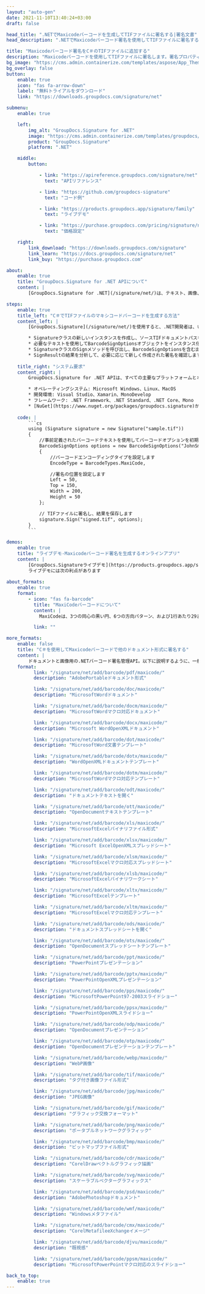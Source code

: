 ```yaml
---
layout: "auto-gen"
date: 2021-11-10T13:40:24+03:00
draft: false

head_title: ".NETでMaxicodeバーコードを生成してTIFファイルに署名する|署名文書"
head_description: ".NETでMaxicodeバーコード署名を使用してTIFファイルに署名する-人気のあるビジネスドキュメントや画像ファイル形式にバーコードを追加します."

title: "Maxicodeバーコード署名をC＃のTIFファイルに追加する"
description: "Maxicodeバーコードを使用してTIFファイルに署名します。署名プロパティを操作し、ニーズに合ったドキュメント内で高度な署名オプションを設定します."
bg_image: "https://cms.admin.containerize.com/templates/aspose/App_Themes/V3/images/bg/header1.png"
bg_overlay: false
button:
    enable: true
    icon: "fas fa-arrow-down"
    label: "無料トライアルをダウンロード"
    link: "https://downloads.groupdocs.com/signature/net"

submenu:
    enable: true

    left:
        img_alt: "GroupDocs.Signature for .NET"
        image: "https://cms.admin.containerize.com/templates/groupdocs/images/product-logos/90x90-noborder/groupdocs-signature-net.png"
        product: "GroupDocs.Signature"
        platform: ".NET"

    middle:
        button:

            - link: "https://apireference.groupdocs.com/signature/net"
              text: "APIリファレンス"

            - link: "https://github.com/groupdocs-signature"
              text: "コード例"

            - link: "https://products.groupdocs.app/signature/family"
              text: "ライブデモ"

            - link: "https://purchase.groupdocs.com/pricing/signature/net"
              text: "価格設定"

    right:
        link_download: "https://downloads.groupdocs.com/signature"
        link_learn: "https://docs.groupdocs.com/signature/net"
        link_buy: "https://purchase.groupdocs.com"

about:
    enable: true
    title: "GroupDocs.Signature for .NET APIについて"
    content: |
        [GroupDocs.Signature for .NET](/signature/net/)は、テキスト、画像、バーコード、スタンプ、フォームフィールド、QRコード、メタデータなどのさまざまな署名タイプを使用してデジタルドキュメントに電子署名するネイティブ.NETAPIです。ユーザーは、PDF、Microsoft Word、Excelワークシート、PowerPointプレゼンテーション、Adobe Photoshop、メタファイル、および画像ファイル形式内のデジタル署名を追加、編集、検証、削除、および検索でき、必要に応じて署名プロパティをカスタマイズするための追加サポートがあります。

steps:
    enable: true
    title_left: "C＃でTIFファイルのマキシコードバーコードを生成する方法"
    content_left: |
        [GroupDocs.Signature](/signature/net/)を使用すると、.NET開発者は、いくつかの簡単な手順を実行することで、アプリケーション内のTIFファイルにMaxicodeバーコードを簡単に追加できます。

        * Signatureクラスの新しいインスタンスを作成し、ソースTIFドキュメントパスをコンストラクターパラメーターとして渡します。
        * 必要なテキストを使用してBarcodeSignOptionsオブジェクトをインスタンス化し、EncodeTypeプロパティをMaxiCodeに設定します。
        * SignatureクラスのSignメソッドを呼び出し、BarcodeSignOptionsを含む出力TIFファイル名を渡します。
        * SignResultの結果を分析して、必要に応じて新しく作成された署名を確認します。
        
    title_right: "システム要求"
    content_right: |
        GroupDocs.Signature for .NET APIは、すべての主要なプラットフォームとオペレーティングシステムでサポートされています。以下のコードを実行する前に、システムに次の前提条件がインストールされていることを確認してください。

        * オペレーティングシステム: Microsoft Windows、Linux、MacOS
        * 開発環境: Visual Studio、Xamarin、MonoDevelop
        * フレームワーク: .NET Framework、.NET Standard、.NET Core、Mono
        * [NuGet](https://www.nuget.org/packages/groupdocs.signature)からGroupDocs.Signaturefor.NETの最新バージョンをダウンロードします
        
    code: |
        ```cs
        using (Signature signature = new Signature("sample.tif"))
        {
            //事前定義されたバーコードテキストを使用してバーコードオプションを初期化します
            BarcodeSignOptions options = new BarcodeSignOptions("JohnSmith")
            {
                //バーコードエンコーディングタイプを設定します
                EncodeType = BarcodeTypes.MaxiCode,

                //署名の位置を設定します
                Left = 50,
                Top = 150,
                Width = 200,
                Height = 50
            };

            // TIFファイルに署名し、結果を保存します 
            signature.Sign("signed.tif", options);
        }
        ```
        
demos:
    enable: true
    title: "ライブデモ-Maxicodeバーコード署名を生成するオンラインアプリ"
    content: |
        [GroupDocs.Signatureライブデモ](https://products.groupdocs.app/signature/family)サイトにアクセスして、MaxicodeバーコードをTIFファイルに今すぐ追加してください。  
        ライブデモには次の利点があります
        
about_formats:
    enable: true
    format:
        - icon: "fas fa-barcode"
          title: "MaxiCodeバーコードについて"
          content: |
            MaxiCodeは、3つの同心の黒い円、6つの方向パターン、および1行あたり29または30の六角形モジュールの33の交互の行のブルズアイタイプのファインダーパターンで構成されています。通常はプライマリメッセージとセカンダリメッセージで構成される最大93文字のデータをエンコードできます。

          link: ""

more_formats:
    enable: false
    title: "C＃を使用してMaxicodeバーコードで他のドキュメント形式に署名する"
    content: |
        ドキュメントと画像用の.NETバーコード署名管理API。以下に説明するように、一般的なファイル形式のいくつかにバーコード署名を追加します。
    format: 
          link: "/signature/net/add/barcode/pdf/maxicode/"
          description: "AdobePortableドキュメント形式"

          link: "/signature/net/add/barcode/doc/maxicode/"
          description: "MicrosoftWordドキュメント"

          link: "/signature/net/add/barcode/docm/maxicode/"
          description: "MicrosoftWordマクロ対応ドキュメント"

          link: "/signature/net/add/barcode/docx/maxicode/"
          description: "Microsoft WordOpenXMLドキュメント"

          link: "/signature/net/add/barcode/dot/maxicode/"
          description: "MicrosoftWord文書テンプレート"

          link: "/signature/net/add/barcode/dotx/maxicode/"
          description: "WordOpenXMLドキュメントテンプレート"

          link: "/signature/net/add/barcode/dotm/maxicode/"
          description: "MicrosoftWordマクロ対応テンプレート"       

          link: "/signature/net/add/barcode/odt/maxicode/"
          description: "ドキュメントテキストを開く"

          link: "/signature/net/add/barcode/ott/maxicode/"
          description: "OpenDocumentテキストテンプレート"

          link: "/signature/net/add/barcode/xls/maxicode/"
          description: "MicrosoftExcelバイナリファイル形式"

          link: "/signature/net/add/barcode/xlsx/maxicode/"
          description: "Microsoft ExcelOpenXMLスプレッドシート"

          link: "/signature/net/add/barcode/xlsm/maxicode/"
          description: "MicrosoftExcelマクロ対応スプレッドシート"

          link: "/signature/net/add/barcode/xlsb/maxicode/"
          description: "MicrosoftExcelバイナリワークシート"

          link: "/signature/net/add/barcode/xltx/maxicode/"
          description: "MicrosoftExcelテンプレート"

          link: "/signature/net/add/barcode/xltm/maxicode/"
          description: "MicrosoftExcelマクロ対応テンプレート"

          link: "/signature/net/add/barcode/ods/maxicode/"
          description: "ドキュメントスプレッドシートを開く"

          link: "/signature/net/add/barcode/ots/maxicode/"
          description: "OpenDocumentスプレッドシートテンプレート"

          link: "/signature/net/add/barcode/ppt/maxicode/"
          description: "PowerPointプレゼンテーション"

          link: "/signature/net/add/barcode/pptx/maxicode/"
          description: "PowerPointOpenXMLプレゼンテーション"

          link: "/signature/net/add/barcode/pps/maxicode/"
          description: "MicrosoftPowerPoint97-2003スライドショー"

          link: "/signature/net/add/barcode/ppsx/maxicode/"
          description: "PowerPointOpenXMLスライドショー"                              

          link: "/signature/net/add/barcode/odp/maxicode/"
          description: "OpenDocumentプレゼンテーション"

          link: "/signature/net/add/barcode/otp/maxicode/"
          description: "OpenDocumentプレゼンテーションテンプレート"

          link: "/signature/net/add/barcode/webp/maxicode/"
          description: "WebP画像"

          link: "/signature/net/add/barcode/tif/maxicode/"
          description: "タグ付き画像ファイル形式"

          link: "/signature/net/add/barcode/jpg/maxicode/"
          description: "JPEG画像"

          link: "/signature/net/add/barcode/gif/maxicode/"
          description: "グラフィック交換フォーマット"

          link: "/signature/net/add/barcode/png/maxicode/"
          description: "ポータブルネットワークグラフィック"

          link: "/signature/net/add/barcode/bmp/maxicode/"
          description: "ビットマップファイル形式"

          link: "/signature/net/add/barcode/cdr/maxicode/"
          description: "CorelDrawベクトルグラフィック描画"

          link: "/signature/net/add/barcode/svg/maxicode/"
          description: "スケーラブルベクターグラフィックス"

          link: "/signature/net/add/barcode/psd/maxicode/"
          description: "AdobePhotoshopドキュメント"

          link: "/signature/net/add/barcode/wmf/maxicode/"
          description: "Windowsメタファイル"        

          link: "/signature/net/add/barcode/cmx/maxicode/"
          description: "CorelMetafileeXchangeイメージ"

          link: "/signature/net/add/barcode/djvu/maxicode/"
          description: "既視感"

          link: "/signature/net/add/barcode/ppsm/maxicode/"
          description: "MicrosoftPowerPointマクロ対応のスライドショー"

back_to_top:
    enable: true
---
```

